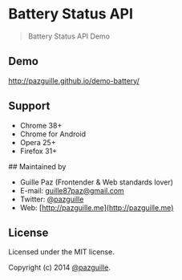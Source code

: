 # Battery Status API

> Battery Status API Demo

## Demo
http://pazguille.github.io/demo-battery/

## Support
- Chrome 38+
- Chrome for Android
- Opera 25+
- Firefox 31+

## Maintained by
- Guille Paz (Frontender & Web standards lover)
- E-mail: [guille87paz@gmail.com](mailto:guille87paz@gmail.com)
- Twitter: [@pazguille](http://twitter.com/pazguille)
- Web: [http://pazguille.me](http://pazguille.me)

## License
Licensed under the MIT license.

Copyright (c) 2014 [@pazguille](http://twitter.com/pazguille).
